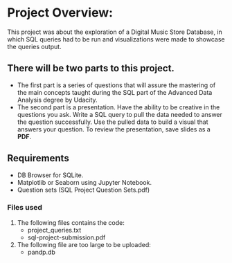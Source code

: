 # Project Overview:

This project was about the exploration of a Digital Music Store Database, in which SQL queries had to be run and visualizations were made to showcase the queries output. 

## There will be two parts to this project.

* The first part is a series of questions that will assure the mastering of the main concepts taught during the SQL part of the Advanced Data Analysis degree by Udacity.
* The second part is a presentation. Have the ability to be creative in the questions you ask. Write a SQL query to pull the data needed to answer the question successfully. Use the pulled data to build a visual that answers your question. To review the presentation, save slides as a **PDF**.

## Requirements
* DB Browser for SQLite.
* Matplotlib or Seaborn using Jupyter Notebook.
* Question sets (SQL Project Question Sets.pdf)

### Files used
1. The following files contains the code:
   * project_queries.txt
   * sql-project-submission.pdf
2. The following file are too large to be uploaded:
   * pandp.db
